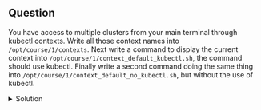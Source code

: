 ## Question

You have access to multiple clusters from your main terminal through kubectl contexts. Write all those context names into `/opt/course/1/contexts`.
Next write a command to display the current context into `/opt/course/1/context_default_kubectl.sh`, the command should use kubectl.
Finally write a second command doing the same thing into `/opt/course/1/context_default_no_kubectl.sh`, but without the use of kubectl.

<details>
<summary> Solution</summary>
In this example, we only have access to a single Kubernetes cluster, but the solution remains valid even with multiple clusters.

```
kubectl config get-context -o name > /opt/course/1/contexts
```
In the file `/opt/course/1/context_default_kubectl.sh` add the following command

```
kubectl get current-context
```
In the file `/opt/course/1/context_default_no_kubectl.sh` add the following command

```
cat ~/.kube/config | grep current | sed -e "s/current-context: //"
```
</details>

